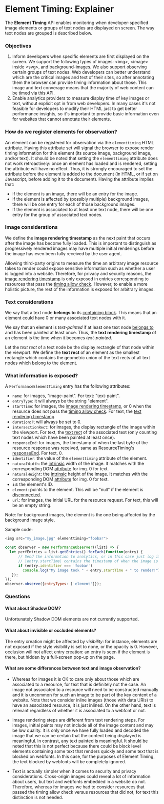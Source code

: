 # Element Timing: Explainer

The **Element Timing** API enables monitoring when developer-specified image elements or groups of text nodes are displayed on screen.
The way text nodes are grouped is described below.


### Objectives

1.  Inform developers when specific elements are first displayed on the screen.
We support the following types of images: \<img\>, \<image\> inside \<svg\>, and background-images.
We also support observing certain groups of text nodes. Web developers can better understand which are the critical images and text of their sites, so after annotating them the browser can provide timing information about those.
This image and text converage means that the majority of web content can be timed via this API.
1.  Enable analytics providers to measure display time of key images or text, without explicit opt in from web developers.
In many cases it's not feasible for developers to modify their HTML just to get better performance insights, so it's important to provide basic information even for websites that cannot annotate their elements.


### How do we register elements for observation?

An element can be registered for observation via the `elementtiming` HTML attribute.
Having this attribute set will signal the browser to expose render timing information for this element (its source image, background image, and/or text).
It should be noted that setting the `elementtiming` attribute does not work retroactively: once an element has loaded and is rendered, setting the attribute will have no effect.
Thus, it is strongly encouraged to set the attribute before the element is added to the document (in HTML, or if set on Javascript, before adding it to the document).
Having the attribute implies that:

* If the element is an image, there will be an entry for the image.
* If the element is affected by (possibly multiple) background images, there will be one entry for each of those background images.
* If the element is associated to at least one text node, there will be one entry for the group of associated text nodes.

### Image considerations

We define the <a name="image-time">**image rendering timestamp**</a> as the next paint that occurs after the image has become fully loaded.
This is important to distinguish as progressively rendered images may have multiple initial renderings before the image has even been fully received by the user agent.

Allowing third-party origins to measure the time an arbitrary image resource takes to render could expose sensitive information such as whether a user is logged into a website.
Therefore, for privacy and security reasons, the [image rendering timestamp](#image-time) is only exposed in entries corresponding to resources that pass the [timing allow check](https://w3c.github.io/resource-timing/#dfn-timing-allow-check).
However, to enable a more holistic picture, the rest of the information is exposed for arbitrary images.

### Text considerations

We say that a text node <a name="belong">**belongs to**</a> its [containing block](https://www.w3.org/TR/CSS2/visudet.html#containing-block-details).
This means that an element could have 0 or many associated text nodes with it.

We say that an element is *text-painted* if at least one text node [belongs to](#belong) and has been painted at least once.
Thus, the <a name="text-time">**text rendering timestamp**</a> of an element is the time when it becomes *text-painted*.

Let the *text rect* of a text node be the display rectangle of that node within the viewport.
We define the <a name="text-rect">**text rect**</a> of an element as the smallest rectangle which contains the geometric union of the text rects of all text nodes which [belong to](#belong) the element.

### What information is exposed?

A `PerformanceElementTiming` entry has the following attributes:
* `name`: for images, "image-paint". For text: "text-paint".
* `entryType`: it will always be the string "element".
* `startTime`: for images, the [image rendering timestamp](#image-time), or 0 when the resource does not pass the [timing allow check](https://w3c.github.io/resource-timing/#dfn-timing-allow-check). For text, the [text rendering timestamp](#text-time).
* `duration`: it will always be set to 0.
* `intersectionRect`: for images, the display rectangle of the image within the viewport. For text, the [text rect](#text-rect) of the associated text (only counting text nodes which have been painted at least once).
* `responseEnd`: for images, the timestamp of when the last byte of the resource response was received, same as ResourceTiming's [responseEnd](https://w3c.github.io/resource-timing/#dom-performanceresourcetiming-responseend). For text, 0.
* `identifier`: the value of the `elementtiming` attribute of the element.
* `naturalWidth`: the [intrinsic](https://drafts.csswg.org/css2/conform.html#intrinsic) width of the image. It matches with the corresponding DOM [attribute](https://html.spec.whatwg.org/multipage/embedded-content.html#dom-img-naturalwidth) for img. 0 for text.
* `naturalHeight`: the [intrinsic](https://drafts.csswg.org/css2/conform.html#intrinsic) height of the image. It matches with the corresponding DOM [attribute](https://html.spec.whatwg.org/multipage/embedded-content.html#dom-img-naturalheight) for img. 0 for text.
* `id`: the element's ID.
* `element`: points to the element. This will be "null" if the element is [disconnected](https://dom.spec.whatwg.org/#connected).
* `url`: for images, the initial URL for the resource request. For text, this will be an empty string.

Note: for background images, the element is the one being affected by the background image style.

Sample code:

```javascript
<img src="my_image.jpg" elementtiming="foobar">

const observer = new PerformanceObserver((list) => {
  let perfEntries = list.getEntries().forEach(function(entry) {
      // Send the information to analytics, or in this case just log it to console.
      // |entry.startTime| contains the timestamp of when the image is displayed.
      if (entry.identifier === 'foobar')
        console.log("My image took " + entry.startTime + " to render!");
   });
});
observer.observe({entryTypes: ['element']});
```

### Questions

#### What about Shadow DOM?

Unfortunately Shadow DOM elements are not currently supported. 

#### What about invisible or occluded elements?

The entry creation might be affected by _visibility_: for instance, elements are not exposed if the style visibility is set to none, or the opacity is 0.
However, occlusion will not affect entry creation: an entry is seen if the element is there, but hidden by a full-screen pop-up on the page.

#### What are some differences between text and image observation?

* Whereas for images it is OK to care only about those which are associated to a resource, for text that is definitely not the case.
An image not associated to a resource will need to be constructed manually and it is uncommon for such an image to be part of the key content of a website.
Note that we consider inline images (those with data URIs) to have an associated resource, it is just inlined.
On the other hand, text is relevant regardless of whether it is associated to a webfont or not.

* Image rendering steps are different from text rendering steps.
For images, initial paints may not include all of the image content and may be low quality.
It is only once we have fully loaded and decoded the image that we can be certain that the content being displayed is meaningful.
In contrast, any text painted is meaningful.
It should be noted that this is not perfect because there could be block level elements containing some text that renders quickly and some text that is blocked on webfonts.
In this case, for the purposes of Element Timing, the text blocked by webfonts will be completely ignored.

* Text is actually simpler when it comes to security and privacy considerations.
Cross-origin images could reveal a lot of information about users, but text and webfonts embedded in a website do not.
Therefore, whereas for images we had to consider resources that passed the timing allow check versus resources that did not, for text this distinction is not needed.

